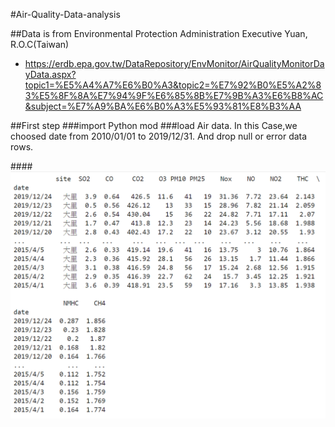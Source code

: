 #Air-Quality-Data-analysis

##Data is from Environmental Protection Administration Executive Yuan, R.O.C(Taiwan)
* https://erdb.epa.gov.tw/DataRepository/EnvMonitor/AirQualityMonitorDayData.aspx?topic1=%E5%A4%A7%E6%B0%A3&topic2=%E7%92%B0%E5%A2%83%E5%8F%8A%E7%94%9F%E6%85%8B%E7%9B%A3%E6%B8%AC&subject=%E7%A9%BA%E6%B0%A3%E5%93%81%E8%B3%AA

##First step 
###import Python mod
###load Air data. In this Case,we choosed date from 2010/01/01 to 2019/12/31. And drop null or error data rows.

####![image](dali_dataframe.png)